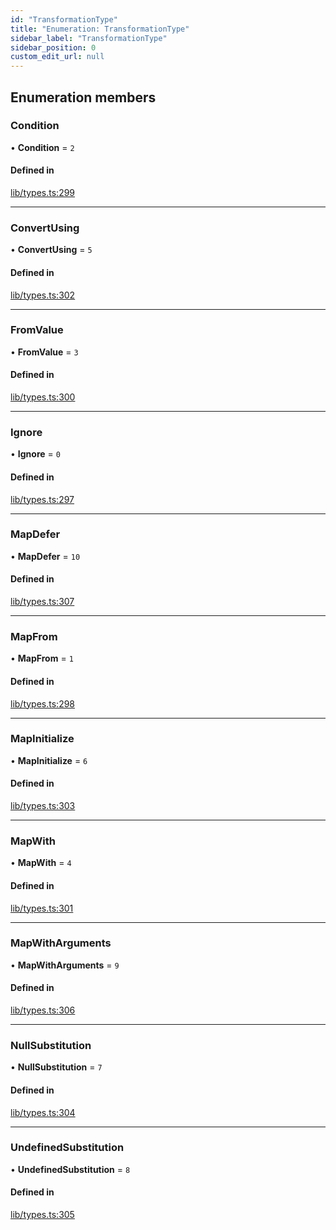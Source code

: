 ```yaml
---
id: "TransformationType"
title: "Enumeration: TransformationType"
sidebar_label: "TransformationType"
sidebar_position: 0
custom_edit_url: null
---
```


## Enumeration members

### Condition

• **Condition** = `2`

#### Defined in

[lib/types.ts:299](https://github.com/nartc/mapper/blob/f06bf24a/packages/core/src/lib/types.ts#L299)

___

### ConvertUsing

• **ConvertUsing** = `5`

#### Defined in

[lib/types.ts:302](https://github.com/nartc/mapper/blob/f06bf24a/packages/core/src/lib/types.ts#L302)

___

### FromValue

• **FromValue** = `3`

#### Defined in

[lib/types.ts:300](https://github.com/nartc/mapper/blob/f06bf24a/packages/core/src/lib/types.ts#L300)

___

### Ignore

• **Ignore** = `0`

#### Defined in

[lib/types.ts:297](https://github.com/nartc/mapper/blob/f06bf24a/packages/core/src/lib/types.ts#L297)

___

### MapDefer

• **MapDefer** = `10`

#### Defined in

[lib/types.ts:307](https://github.com/nartc/mapper/blob/f06bf24a/packages/core/src/lib/types.ts#L307)

___

### MapFrom

• **MapFrom** = `1`

#### Defined in

[lib/types.ts:298](https://github.com/nartc/mapper/blob/f06bf24a/packages/core/src/lib/types.ts#L298)

___

### MapInitialize

• **MapInitialize** = `6`

#### Defined in

[lib/types.ts:303](https://github.com/nartc/mapper/blob/f06bf24a/packages/core/src/lib/types.ts#L303)

___

### MapWith

• **MapWith** = `4`

#### Defined in

[lib/types.ts:301](https://github.com/nartc/mapper/blob/f06bf24a/packages/core/src/lib/types.ts#L301)

___

### MapWithArguments

• **MapWithArguments** = `9`

#### Defined in

[lib/types.ts:306](https://github.com/nartc/mapper/blob/f06bf24a/packages/core/src/lib/types.ts#L306)

___

### NullSubstitution

• **NullSubstitution** = `7`

#### Defined in

[lib/types.ts:304](https://github.com/nartc/mapper/blob/f06bf24a/packages/core/src/lib/types.ts#L304)

___

### UndefinedSubstitution

• **UndefinedSubstitution** = `8`

#### Defined in

[lib/types.ts:305](https://github.com/nartc/mapper/blob/f06bf24a/packages/core/src/lib/types.ts#L305)
